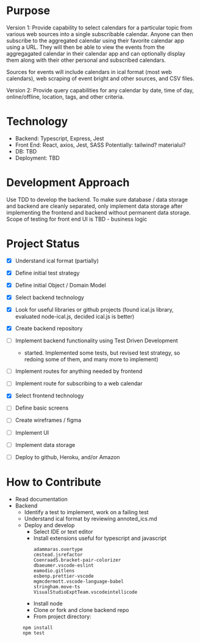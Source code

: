 # Purpose

Version 1: Provide capability to select calendars for a particular topic from various web sources into a single subscribable calendar. Anyone can then subscribe to the aggregated calendar using their favorite calendar app using a URL. They will then be able to view the events from the aggregagated calendar in their calendar app and can optionally display them along with their other personal and subscribed calendars.

Sources for events will include calendars in ical format (most web calendars), web scraping of event bright and other sources, and CSV files.

Version 2: Provide query capabilities for any calendar by date, time of day, online/offline, location, tags, and other criteria.

# Technology

- Backend: Typescript, Express, Jest
- Front End: React, axios, Jest, SASS Potentially: tailwind? materialui?
- DB: TBD
- Deployment: TBD

# Development Approach

Use TDD to develop the backend. To make sure database / data storage and backend are cleanly separated, only implement data storage after implementing the frontend and backend without permanent data storage. Scope of testing for front end UI is TBD - business logic

# Project Status

- [x] Understand ical format (partially)

- [x] Define initial test strategy
- [x] Define initial Object / Domain Model
- [x] Select backend technology
- [x] Look for useful libraries or github projects (found ical.js library, evaluated node-ical.js, decided ical.js is better)
- [x] Create backend repository
- [ ] Implement backend functionality using Test Driven Development
  - started. Implemented some tests, but revised test strategy, so redoing some of them, and many more to implement)
- [ ] Implement routes for anything needed by frontend
- [ ] Implement route for subscribing to a web calendar

- [x] Select frontend technology
- [ ] Define basic screens
- [ ] Create wireframes / figma
- [ ] Implement UI

- [ ] Implement data storage

- [ ] Deploy to github, Heroku, and/or Amazon

# How to Contribute

- Read documentation
- Backend
  - Identify a test to implement, work on a failing test
  - Understand ical format by reviewing annoted_ics.md
  - Deploy and develop
    - Select IDE or text editor
    - Install extensions useful for typescript and javascript
      ```
      adammaras.overtype
      cmstead.jsrefactor
      CoenraadS.bracket-pair-colorizer
      dbaeumer.vscode-eslint
      eamodio.gitlens
      esbenp.prettier-vscode
      mgmcdermott.vscode-language-babel
      stringham.move-ts
      VisualStudioExptTeam.vscodeintellicode
      ```
    - Install node
    - Clone or fork and clone backend repo
    - From project directory:

```
      npm install
      npm test
```
